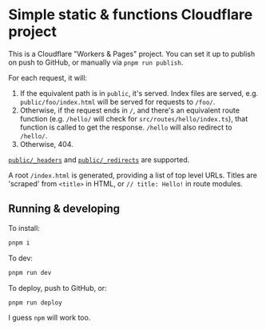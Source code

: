 # Simple static & functions Cloudflare project

This is a Cloudflare "Workers & Pages" project.
You can set it up to publish on push to GitHub, or manually via `pnpm run publish`.

For each request, it will:

1. If the equivalent path is in `public`, it's served. Index files are served, e.g. `public/foo/index.html` will be served for requests to `/foo/`.
2. Otherwise, if the request ends in `/`, and there's an equivalent route function (e.g. `/hello/` will check for `src/routes/hello/index.ts`), that function is called to get the response. `/hello` will also redirect to `/hello/`.
3. Otherwise, 404.

[`public/_headers`](https://developers.cloudflare.com/pages/configuration/headers/) and [`public/_redirects`](https://developers.cloudflare.com/pages/configuration/redirects/) are supported.

A root `/index.html` is generated, providing a list of top level URLs. Titles are 'scraped' from `<title>` in HTML, or `// title: Hello!` in route modules.

## Running & developing

To install:

```sh
pnpm i
```

To dev:

```sh
pnpm run dev
```

To deploy, push to GitHub, or:

```sh
pnpm run deploy
```

I guess `npm` will work too.
